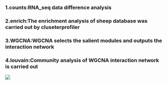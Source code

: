 ### 1.counts:RNA_seq data difference analysis
### 2.enrich:The enrichment analysis of sheep database was carried out by cluseterprofiler
### 3.WGCNA:WGCNA selects the salient modules and outputs the interaction network
### 4.louvain:Community analysis of WGCNA interaction network is carried out
![]([https://img-home.csdnimg.cn/images/20220524100510.png](https://github.com/miexiaochi/RNA_seq_data/blob/main/machine_made.png))
